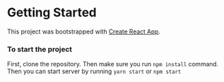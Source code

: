 # Getting Started 

This project was bootstrapped with [Create React App](https://github.com/facebook/create-react-app).

### To start the project 

First, clone the repository. Then make sure you run `npm install` command. Then you can start server by running `yarn start` or `npm start`

